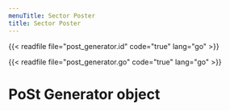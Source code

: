 ```yaml
---
menuTitle: Sector Poster
title: Sector Poster
---
```



{{< readfile file="post_generator.id" code="true" lang="go" >}}

{{< readfile file="post_generator.go" code="true" lang="go" >}}

# PoSt Generator object
